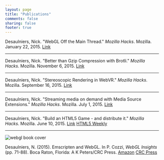 ```yaml
---
layout: page
title: "Publications"
comments: false
sharing: false
footer: true
---
```


Desaulniers, Nick. "WebGL Off the Main Thread." *Mozilla Hacks*. Mozilla. January 22, 2015. [Link](https://hacks.mozilla.org/2016/01/webgl-off-the-main-thread/)

---

Desaulniers, Nick. "Better than Gzip Compression with Brotli." *Mozilla Hacks*. Mozilla. November 6, 2015. [Link](https://hacks.mozilla.org/2015/11/better-than-gzip-compression-with-brotli/)

---

Desaulniers, Nick. "Stereoscopic Rendering in WebVR." *Mozilla Hacks*. Mozilla. September 16, 2015. [Link](https://hacks.mozilla.org/2015/09/stereoscopic-rendering-in-webvr/)

---

Desaulniers, Nick. "Streaming media on demand with Media Source Extensions." *Mozilla Hacks*. Mozilla. July 1, 2015. [Link](https://hacks.mozilla.org/2015/07/streaming-media-on-demand-with-media-source-extensions/)

---

Desaulniers, Nick. "Build an HTML5 Game - and distribute it." *Mozilla Hacks*. Mozilla. June 10, 2015. [Link](https://hacks.mozilla.org/2015/06/build-an-html5-game-and-distribute-it/) [HTML5 Weekly](http://html5weekly.com/issues/193)

---

![webgl book cover](/images/webgl_book_cover.jpg)

Desaulniers, N. (2015). Emscripten and WebGL. In P. Cozzi, *WebGL Insights*
(pp. 71-88). Boca Raton, Florida: A K Peters/CRC Press. [Amazon](http://www.amazon.com/WebGL-Insights-Patrick-Cozzi/dp/1498716075/) [CRC Press](https://www.crcpress.com/product/isbn/9781498716079)

